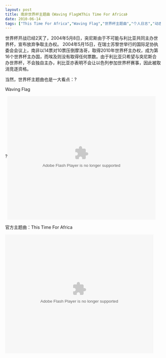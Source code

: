 ```yaml
---
layout: post
title: 南非世界杯主题曲《Waving Flag》《This Time For Africa》		
date: 2010-06-14
tags: ["This Time For Africa","Waving Flag","世界杯主题曲","个人日志","动态","南非世界杯"]
---
```


世界杯开战已经2天了，2004年5月8日，突尼斯由于不可能与利比亚共同主办世界杯，宣布放弃争取主办权。 2004年5月15日，在瑞士苏黎世举行的国际足协执委会会议上，南非以14票对10票压倒摩洛哥，取得2010年世界杯主办权，成为第16个世界杯主办国，而埃及则没有取得任何票数。由于利比亚只希望与突尼斯合办世界杯，不会独自主办，利比亚亦表明不会让以色列参加世界杯赛事，因此被取消竞逐资格。

当然，世界杯主题曲也是一大看点：?

Waving Flag

?<object classid="clsid:d27cdb6e-ae6d-11cf-96b8-444553540000" width="480" height="400" codebase="http://download.macromedia.com/pub/shockwave/cabs/flash/swflash.cab#version=6,0,40,0"><param name="align" value="middle" /><param name="src" value="v.swf" /><param name="quality" value="high" /><embed type="application/x-shockwave-flash" width="480" height="400" src="http://player.youku.com/player.php/sid/XMTU3NTQ5NDQw/v.swf" quality="high" align="middle"></embed></object>

官方主题曲：This Time For Africa

<object classid="clsid:d27cdb6e-ae6d-11cf-96b8-444553540000" width="480" height="385" codebase="http://download.macromedia.com/pub/shockwave/cabs/flash/swflash.cab#version=6,0,40,0"><param name="src" value="v_NTIzOTk0NDg.swf" /><embed type="application/x-shockwave-flash" width="480" height="385" src="http://player.56.com/v_NTIzOTk0NDg.swf"></embed></object>		